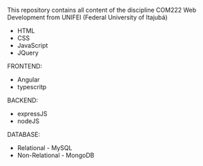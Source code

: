 This repository contains all content of the discipline COM222 Web Development from UNIFEI (Federal University of Itajubá)

* HTML
* CSS
* JavaScript
* JQuery

FRONTEND:
* Angular
* typescritp

BACKEND:
* expressJS
* nodeJS

DATABASE:
* Relational - MySQL
* Non-Relational - MongoDB